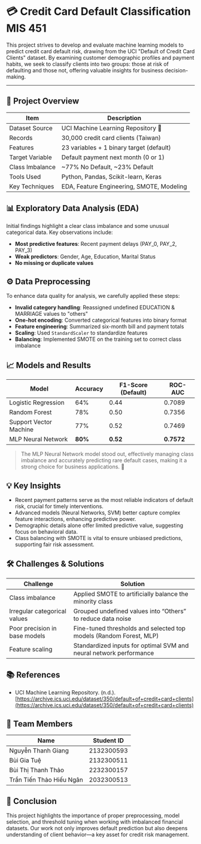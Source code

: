 # :credit_card: Credit Card Default Classification MIS 451

This project strives to develop and evaluate machine learning models to predict credit card default risk, drawing from the UCI "Default of Credit Card Clients" dataset. By examining customer demographic profiles and payment habits, we seek to classify clients into two groups: those at risk of defaulting and those not, offering valuable insights for business decision-making.

---------------------------------------------------------------------------------------------------------------------------------------------------------------------------

## :rocket: Project Overview

| Item                        | Description                                |
|-----------------------------|--------------------------------------------|
| Dataset Source              | UCI Machine Learning Repository :link:     |
| Records                     | 30,000 credit card clients (Taiwan)        |
| Features                    | 23 variables + 1 binary target (default)   |
| Target Variable             | Default payment next month (0 or 1)        |
| Class Imbalance             | ~77% No Default, ~23% Default              |
| Tools Used                  | Python, Pandas, Scikit-learn, Keras        |
| Key Techniques              | EDA, Feature Engineering, SMOTE, Modeling  |

## :bar_chart: Exploratory Data Analysis (EDA)

Initial findings highlight a clear class imbalance and some unusual categorical data. Key observations include:

- **Most predictive features**: Recent payment delays (PAY_0, PAY_2, PAY_3) 
- **Weak predictors**: Gender, Age, Education, Marital Status 
- **No missing or duplicate values** 

## :gear: Data Preprocessing

To enhance data quality for analysis, we carefully applied these steps:

- **Invalid category handling**: Reassigned undefined EDUCATION & MARRIAGE values to "others" 
- **One-hot encoding**: Converted categorical features into binary format 
- **Feature engineering**: Summarized six-month bill and payment totals 
- **Scaling**: Used `StandardScaler` to standardize features 
- **Balancing**: Implemented SMOTE on the training set to correct class imbalance 

## :chart_with_upwards_trend: Models and Results

| Model                  | Accuracy | F1-Score (Default) | ROC-AUC |
|------------------------|----------|--------------------|---------|
| Logistic Regression    | 64%      | 0.44               | 0.7089  |
| Random Forest          | 78%      | 0.50               | 0.7356  |
| Support Vector Machine | 77%      | 0.52               | 0.7469  |
| MLP Neural Network     | **80%**  | **0.52**           | **0.7572** |

> The MLP Neural Network model stood out, effectively managing class imbalance and accurately predicting rare default cases, making it a strong choice for business applications. :star2:

## :bulb: Key Insights

- Recent payment patterns serve as the most reliable indicators of default risk, crucial for timely interventions. 
- Advanced models (Neural Networks, SVM) better capture complex feature interactions, enhancing predictive power. 
- Demographic details alone offer limited predictive value, suggesting focus on behavioral data. 
- Class balancing with SMOTE is vital to ensure unbiased predictions, supporting fair risk assessment. 

## :hammer_and_wrench: Challenges & Solutions

| Challenge                      | Solution                                                              |
|-------------------------------|-----------------------------------------------------------------------|
| Class imbalance               | Applied SMOTE to artificially balance the minority class              |
| Irregular categorical values  | Grouped undefined values into “Others” to reduce data noise           |
| Poor precision in base models | Fine-tuned thresholds and selected top models (Random Forest, MLP)    |
| Feature scaling               | Standardized inputs for optimal SVM and neural network performance    |

## :books: References

- UCI Machine Learning Repository. (n.d.).  
  [https://archive.ics.uci.edu/dataset/350/default+of+credit+card+clients](https://archive.ics.uci.edu/dataset/350/default+of+credit+card+clients)

## :busts_in_silhouette: Team Members

| Name                      | Student ID     |
|---------------------------|----------------|
| Nguyễn Thanh Giang        | 2132300593     |
| Bùi Gia Tuệ               | 2132300511     |
| Bùi Thị Thanh Thảo        | 2232300157     |
| Trần Tiến Thảo Hiếu Ngân  | 2032300513     |

## :tada: Conclusion

This project highlights the importance of proper preprocessing, model selection, and threshold tuning when working with imbalanced financial datasets. Our work not only improves default prediction but also deepens understanding of client behavior—a key asset for credit risk management. 



